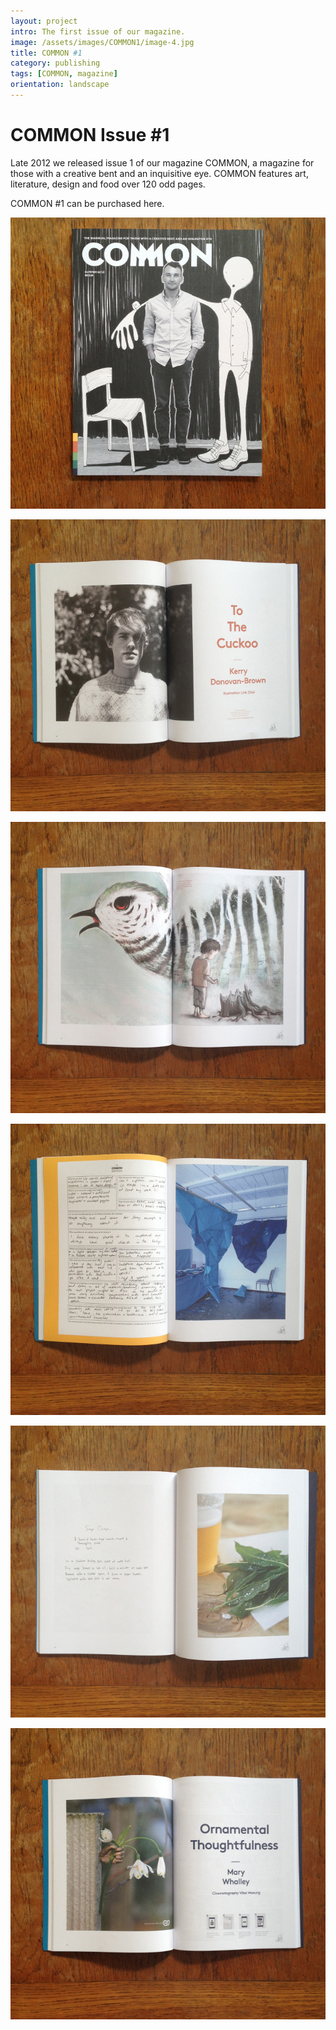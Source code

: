 ```yaml
---
layout: project
intro: The first issue of our magazine. 
image: /assets/images/COMMON1/image-4.jpg
title: COMMON #1
category: publishing
tags: [COMMON, magazine]
orientation: landscape
---
```


# COMMON Issue #1

Late 2012 we released issue 1 of our magazine COMMON, a magazine for those with a creative bent and an inquisitive eye. COMMON features art, literature, design and food over 120 odd pages. 

COMMON #1 can be purchased here. 

![](/assets/images/COMMON1/image-4.jpg)

![](/assets/images/COMMON1/image-1.jpg)

![](/assets/images/COMMON1/image-2.jpg)

![](/assets/images/COMMON1/image-3.jpg)

![](/assets/images/COMMON1/image-5.jpg)

![](/assets/images/COMMON1/image.jpg)

